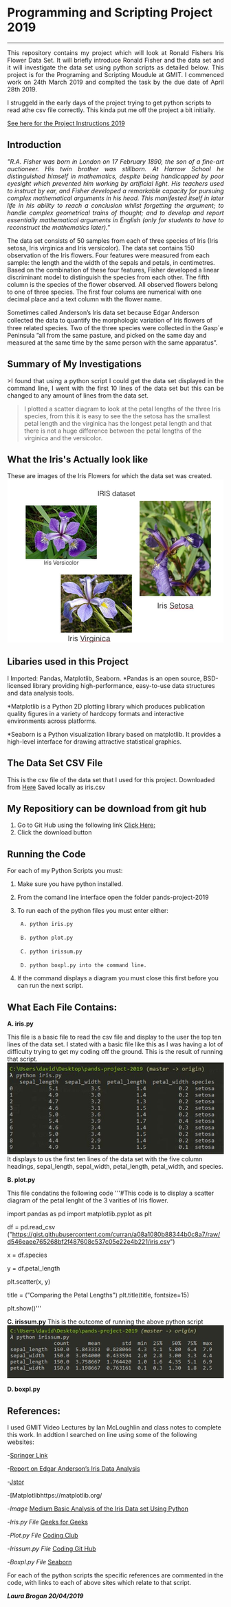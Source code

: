 # **Programming and Scripting Project 2019**
***********************************************
<p align="justify">This repository contains my project which will look at Ronald Fishers Iris Flower Data Set.  It will briefly introduce Ronald Fisher and the data set and it will investigate the data set using python scripts as detailed below. This project is for the Programing and Scripting Moudule at GMIT.
I commenced work on 24th March 2019 and complted the task by the due date of April 28th 2019.

I struggeld in the early days of the project trying to get python scripts to read athe csv file correctly. This kinda put me off the project a bit initially.  </p>

[See here for the Project Instructions 2019](https://github.com/ianmcloughlin/project-pands/raw/master/project.pdf)

## Introduction

*<p align="justify"> "R.A. Fisher was born in London on 17 February 1890, the son of a fine-art auctioneer. His twin brother was stillborn. At Harrow School he distinguished himself in mathematics, despite being handicapped by poor eyesight which prevented him working by artificial light. His teachers used to instruct by ear, and Fisher developed a remarkable capacity for pursuing complex mathematical arguments in his head. This manifested itself in later life in his ability to reach a conclusion whilst forgetting the argument; to handle complex geometrical trains of thought; and to develop and report essentially mathematical arguments in English (only for students to have to reconstruct the mathematics later)."*

The data set consists of 50 samples from each of three species of Iris (Iris setosa, Iris virginica and Iris versicolor). The data set contains 150 observation of the Iris flowers. Four features were measured from each sample: the length and the width of the sepals and petals, in centimetres. Based on the combination of these four features, Fisher developed a linear discriminant model to distinguish the species from each other. The fifth column is the species of the flower observed. All observed flowers belong to one of three species.  The first four colums are numerical with one decimal place and a text column with the flower name.

Sometimes called Anderson’s Iris data set because Edgar Anderson collected the data to quantify the
morphologic variation of Iris ﬂowers of three related species. Two of the three species were collected in the Gasp´e Peninsula ”all from the same pasture, and picked on the same day and measured at the same time by the same person with the same apparatus”. </p>

## Summary of My Investigations
<p align="justify"> >I found that using a python script I could get the data set displayed in the command line, I went with the first 10 lines of the data set but this can be changed to any amount of lines from the data set.

>I plotted a scatter diagram to look at the petal lengths of the three Iris species, from this it is easy to see the the setosa has the smallest petal length and the virginica has the longest petal length and that there is not a huge difference between the petal lengths of the virginica and the versicolor.</p>

## What the Iris's Actually look like
These are images of the Iris Flowers for which the data set was created. 
![alt text](https://github.com/LauraBrogan/pands-project-2019/blob/master/Images%20of%20the%20Iris%20Species.jpg)


## Libaries used in this Project
I Imported: Pandas, Matplotlib, Seaborn.
*Pandas is an open source, BSD-licensed library providing high-performance, easy-to-use data structures and data analysis tools.

*Matplotlib is a Python 2D plotting library which produces publication quality figures in a variety of hardcopy formats and interactive environments across platforms.

*Seaborn is a Python visualization library based on matplotlib. It provides a high-level interface for drawing attractive statistical graphics.

## The Data Set CSV File
This is the csv file of the data set that I used for this project. 
Downloaded from [Here](https://raw.githubusercontent.com/uiuc-cse/data-fa14/gh-pages/data/iris.csv)
Saved locally as iris.csv

## My Repositiory can be download from git hub 
1. Go to Git Hub using the following link [Click Here:](https://github.com/LauraBrogan/pands-project-2019)
2. Click the download button

## Running the Code
For each of my Python Scripts you must:
1. Make sure you have python installed.
2. From the comand line interface open the folder pands-project-2019
3. To run each of the python files you must enter either:

        A. python iris.py 

        B. python plot.py 

        C. python irissum.py 

        D. python boxpl.py into the command line.

4. If the command displays a diagram you must close this first before you can run the next script.

## What Each File Contains:
**A. iris.py**

This file is a basic file to read the csv file and display to the user the top ten lines of the data set. 
I stated with a basic file like this as I was having a lot of difficulty trying to get my coding off the ground.  This is the result of running that script. 
![alt text](https://github.com/LauraBrogan/pands-project-2019/blob/master/iris.JPG)
It displays to us the first ten lines of the data set with the five column headings, sepal_length,  sepal_width,  petal_length,  petal_width, and species.

**B. plot.py**

This file condatins the following code 
'''#This code is to display a scatter diagram of the petal lenght of the 3 varities of Iris flower. 

import pandas as pd
import matplotlib.pyplot as plt

df = pd.read_csv ("https://gist.githubusercontent.com/curran/a08a1080b88344b0c8a7/raw/d546eaee765268bf2f487608c537c05e22e4b221/iris.csv")

x = df.species


y = df.petal_length

plt.scatter(x, y)

title = ("Comparing the Petal Lengths")
plt.title(title, fontsize=15)


plt.show()'''



**C. irissum.py**
This is the outcome of running the above python script
![alt text](https://github.com/LauraBrogan/pands-project-2019/blob/master/irissum.JPG)



**D. boxpl.py**



## References:
I used GMIT Video Lectures by Ian McLoughlin and class notes to complete this work.
In addtion I searched on line using some of the following websites:

-[Springer Link](https://link.springer.com/referenceworkentry/10.1007%2F978-1-349-58802-2_581)

-[Report on Edgar Anderson’s Iris Data Analysis](https://www.academia.edu/13069408/Report_on_Edgar_Anderson_s_Iris_Data_Analysis)

-[Jstor](https://www.jstor.org/stable/2528392?read-now=1&seq=2#page_scan_tab_contents)

-[Matplotlibhttps://matplotlib.org/

-*Image* [Medium Basic Analysis of the Iris Data set Using Python](https://medium.com/codebagng/basic-analysis-of-the-iris-data-set-using-python-2995618a6342)

-*Iris.py File* [Geeks for Geeks](https://www.geeksforgeeks.org/python-pandas-dataframe-series-head-method/)

-*Plot.py File* [Coding Club](https://ourcodingclub.github.io/2018/04/18/pandas-python-intro.html#following)

-*Irissum.py File* [Coding Git Hub](https://raw.githubusercontent.com/RitRa/Project2018-iris/master/Project%2B2018%2B-%2BFishers%2BIris%2Bdata%2Bset%2Banalysis.py)

-*Boxpl.py File* [Seaborn](https://seaborn.pydata.org/generated/seaborn.boxplot.html)

For each of the python scripts the specific references are commented in the code, with links to each of above sites which relate to that script. 

***Laura Brogan 20/04/2019*** 